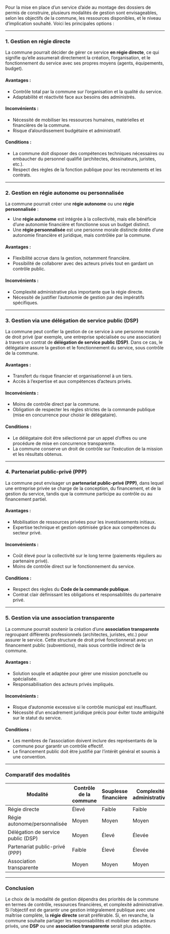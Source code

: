 Pour la mise en place d’un service d’aide au montage des dossiers de permis de construire, plusieurs modalités de gestion sont envisageables, selon les objectifs de la commune, les ressources disponibles, et le niveau d’implication souhaité. Voici les principales options :

---

### **1. Gestion en régie directe**

La commune pourrait décider de gérer ce service **en régie directe**, ce qui signifie qu’elle assumerait directement la création, l’organisation, et le fonctionnement du service avec ses propres moyens (agents, équipements, budget).

#### Avantages :

- Contrôle total par la commune sur l’organisation et la qualité du service.
- Adaptabilité et réactivité face aux besoins des administrés.

#### Inconvénients :

- Nécessité de mobiliser les ressources humaines, matérielles et financières de la commune.
- Risque d’alourdissement budgétaire et administratif.

#### Conditions :

- La commune doit disposer des compétences techniques nécessaires ou embaucher du personnel qualifié (architectes, dessinateurs, juristes, etc.).
- Respect des règles de la fonction publique pour les recrutements et les contrats.

---

### **2. Gestion en régie autonome ou personnalisée**

La commune pourrait créer une **régie autonome** ou une **régie personnalisée** :

- Une **régie autonome** est intégrée à la collectivité, mais elle bénéficie d’une autonomie financière et fonctionne sous un budget distinct.
- Une **régie personnalisée** est une personne morale distincte dotée d’une autonomie financière et juridique, mais contrôlée par la commune.

#### Avantages :

- Flexibilité accrue dans la gestion, notamment financière.
- Possibilité de collaborer avec des acteurs privés tout en gardant un contrôle public.

#### Inconvénients :

- Complexité administrative plus importante que la régie directe.
- Nécessité de justifier l’autonomie de gestion par des impératifs spécifiques.

---

### **3. Gestion via une délégation de service public (DSP)**

La commune peut confier la gestion de ce service à une personne morale de droit privé (par exemple, une entreprise spécialisée ou une association) à travers un contrat de **délégation de service public (DSP)**. Dans ce cas, le délégataire assure la gestion et le fonctionnement du service, sous contrôle de la commune.

#### Avantages :

- Transfert du risque financier et organisationnel à un tiers.
- Accès à l’expertise et aux compétences d’acteurs privés.

#### Inconvénients :

- Moins de contrôle direct par la commune.
- Obligation de respecter les règles strictes de la commande publique (mise en concurrence pour choisir le délégataire).

#### Conditions :

- Le délégataire doit être sélectionné par un appel d’offres ou une procédure de mise en concurrence transparente.
- La commune conserve un droit de contrôle sur l’exécution de la mission et les résultats obtenus.

---

### **4. Partenariat public-privé (PPP)**

La commune peut envisager un **partenariat public-privé (PPP)**, dans lequel une entreprise privée se charge de la conception, du financement, et de la gestion du service, tandis que la commune participe au contrôle ou au financement partiel.

#### Avantages :

- Mobilisation de ressources privées pour les investissements initiaux.
- Expertise technique et gestion optimisée grâce aux compétences du secteur privé.

#### Inconvénients :

- Coût élevé pour la collectivité sur le long terme (paiements réguliers au partenaire privé).
- Moins de contrôle direct sur le fonctionnement du service.

#### Conditions :

- Respect des règles du **Code de la commande publique**.
- Contrat clair définissant les obligations et responsabilités du partenaire privé.

---

### **5. Gestion via une association transparente**

La commune pourrait soutenir la création d’une **association transparente** regroupant différents professionnels (architectes, juristes, etc.) pour assurer le service. Cette structure de droit privé fonctionnerait avec un financement public (subventions), mais sous contrôle indirect de la commune.

#### Avantages :

- Solution souple et adaptée pour gérer une mission ponctuelle ou spécialisée.
- Responsabilisation des acteurs privés impliqués.

#### Inconvénients :

- Risque d’autonomie excessive si le contrôle municipal est insuffisant.
- Nécessité d’un encadrement juridique précis pour éviter toute ambiguïté sur le statut du service.

#### Conditions :

- Les membres de l’association doivent inclure des représentants de la commune pour garantir un contrôle effectif.
- Le financement public doit être justifié par l’intérêt général et soumis à une convention.

---

### Comparatif des modalités

|Modalité|Contrôle de la commune|Souplesse financière|Complexité administrative|
|---|---|---|---|
|Régie directe|Élevé|Faible|Faible|
|Régie autonome/personnalisée|Moyen|Moyen|Moyen|
|Délégation de service public (DSP)|Moyen|Élevé|Élevée|
|Partenariat public-privé (PPP)|Faible|Élevé|Élevée|
|Association transparente|Moyen|Moyen|Moyen|

---

### Conclusion

Le choix de la modalité de gestion dépendra des priorités de la commune en termes de contrôle, ressources financières, et complexité administrative. Si l’objectif est de garantir une gestion intégralement publique avec une maîtrise complète, la **régie directe** serait préférable. Si, en revanche, la commune souhaite partager les responsabilités et mobiliser des acteurs privés, une **DSP** ou une **association transparente** serait plus adaptée.